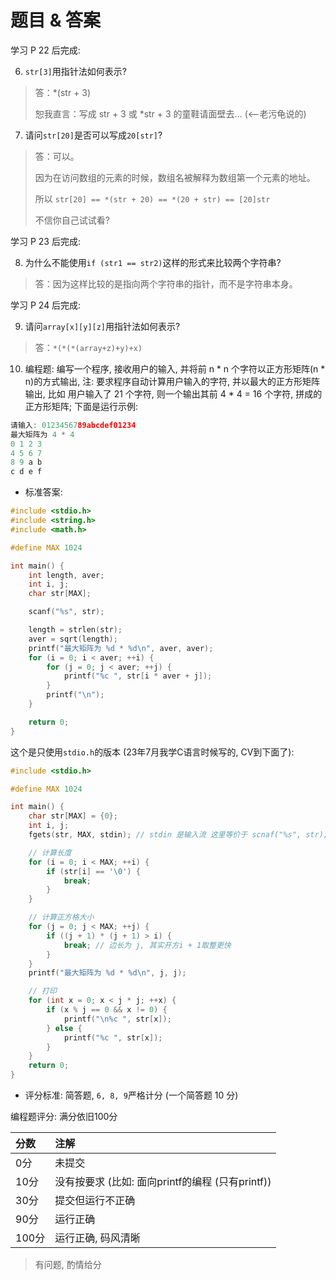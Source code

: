 # 题目 & 答案
学习 P 22 后完成:

6. `str[3]`用指针法如何表示?

> 答：*(str + 3)
>
> 恕我直言：写成 str + 3 或 *str + 3 的童鞋请面壁去... (<--老污龟说的)

7. 请问`str[20]`是否可以写成`20[str]`?

> 答：可以。
>
> 因为在访问数组的元素的时候，数组名被解释为数组第一个元素的地址。
>
> 所以 `str[20] == *(str + 20) == *(20 + str) == [20]str`
>
> 不信你自己试试看?

学习 P 23 后完成:

8. 为什么不能使用`if (str1 == str2)`这样的形式来比较两个字符串?

> 答：因为这样比较的是指向两个字符串的指针，而不是字符串本身。

学习 P 24 后完成:

9. 请问`array[x][y][z]`用指针法如何表示?

> 答：`*(*(*(array+z)+y)+x)`

10. 编程题: 编写一个程序, 接收用户的输入, 并将前 n * n 个字符以正方形矩阵(n * n)的方式输出, 注: 要求程序自动计算用户输入的字符, 并以最大的正方形矩阵输出, 比如 用户输入了 21 个字符, 则一个输出其前 4 * 4 = 16 个字符, 拼成的正方形矩阵; 下面是运行示例:

```C
请输入: 0123456789abcdef01234
最大矩阵为 4 * 4
0 1 2 3
4 5 6 7
8 9 a b
c d e f
```

- 标准答案:
```C
#include <stdio.h>
#include <string.h>
#include <math.h>

#define MAX 1024

int main() {
    int length, aver;
    int i, j;
    char str[MAX];

    scanf("%s", str);

    length = strlen(str);
    aver = sqrt(length);
    printf("最大矩阵为 %d * %d\n", aver, aver);
    for (i = 0; i < aver; ++i) {
        for (j = 0; j < aver; ++j) {
            printf("%c ", str[i * aver + j]);
        }
        printf("\n");
    }

    return 0;
}
```

这个是只使用`stdio.h`的版本 (23年7月我学C语言时候写的, CV到下面了):
```C
#include <stdio.h>

#define MAX 1024

int main() {
    char str[MAX] = {0};
    int i, j;
    fgets(str, MAX, stdin); // stdin 是输入流 这里等价于 scnaf("%s", str);

    // 计算长度
    for (i = 0; i < MAX; ++i) {
        if (str[i] == '\0') {
            break;
        }
    }

    // 计算正方格大小
    for (j = 0; j < MAX; ++j) {
        if ((j + 1) * (j + 1) > i) {
            break; // 边长为 j, 其实开方i + 1取整更快
        }
    }
    printf("最大矩阵为 %d * %d\n", j, j);

    // 打印
    for (int x = 0; x < j * j; ++x) {
        if (x % j == 0 && x != 0) {
            printf("\n%c ", str[x]);
        } else {
            printf("%c ", str[x]);
        }
    }
    return 0;
}
```

- 评分标准: 简答题, `6, 8, 9`严格计分 (一个简答题 $10$ 分)

编程题评分: 满分依旧100分

|分数|注解|
|:-|:-|
|0分|未提交|
|10分|没有按要求 (比如: 面向printf的编程 (只有printf))|
|30分|提交但运行不正确|
|90分|运行正确|
|100分|运行正确, 码风清晰|

> 有问题, 酌情给分